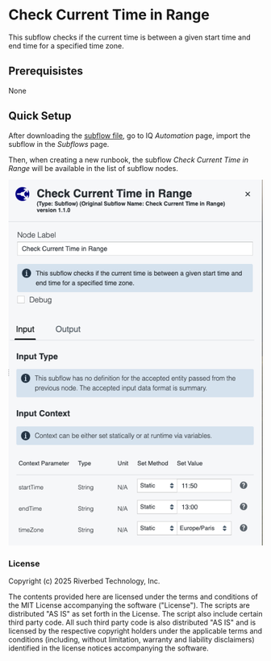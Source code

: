 # Check Current Time in Range

This subflow checks if the current time is between a given start time and end time for a specified time zone.

## Prerequisistes

None

## Quick Setup

After downloading the [subflow file](./Check%20Current%20Time%20in%20Range.txt), go to IQ *Automation* page, import the subflow in the *Subflows* page.

Then, when creating a new runbook, the subflow *Check Current Time in Range* will be available in the list of subflow nodes.

![image](./Screenshot1.png)

### License

Copyright (c) 2025 Riverbed Technology, Inc.

The contents provided here are licensed under the terms and conditions of the MIT License accompanying the software ("License"). The scripts are distributed "AS IS" as set forth in the License. The script also include certain third party code. All such third party code is also distributed "AS IS" and is licensed by the respective copyright holders under the applicable terms and conditions (including, without limitation, warranty and liability disclaimers) identified in the license notices accompanying the software.
